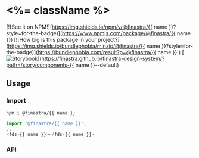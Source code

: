 # <%= className %>

[![See it on NPM!](https://img.shields.io/npm/v/@finastra/{{ name }}?style=for-the-badge)](https://www.npmjs.com/package/@finastra/{{ name }})
[![How big is this package in your project?](https://img.shields.io/bundlephobia/minzip/@finastra/{{ name }}?style=for-the-badge)](https://bundlephobia.com/result?p=@finastra/{{ name }}')
[![Storybook](https://shields.io/badge/-Play%20with%20this%20web%20component-2a0481?logo=storybook&style=for-the-badge)](https://finastra.github.io/finastra-design-system/?path=/story/components-{{ name }}--default)


## Usage

### Import

```
npm i @finastra/{{ name }}
```

```ts
import '@finastra/{{ name }}';
...
<fds-{{ name }}></fds-{{ name }}>
```

### API
<!-- DOC -->
<!-- /DOC -->